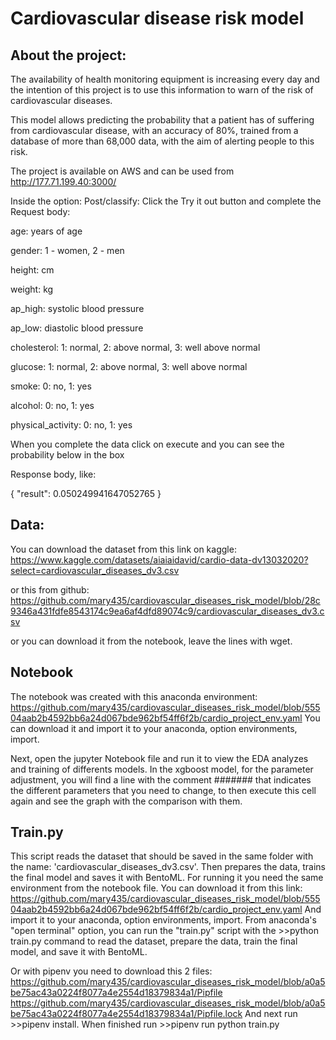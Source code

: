 # Cardiovascular disease risk model

## About the project:
The availability of health monitoring equipment is increasing every day and the intention of this project 
is to use this information to warn of the risk of cardiovascular diseases.

This model allows predicting the probability that a patient has of suffering from cardiovascular disease,
with an accuracy of 80%, trained from a database of more than 68,000 data, with the aim of alerting people to this risk.

The project is available on AWS and can be used from http://177.71.199.40:3000/

Inside the option: Post/classify: Click the Try it out button and complete the Request body:

age: years of age

gender: 1 - women, 2 - men

height: cm

weight: kg

ap_high: systolic blood pressure

ap_low: diastolic blood pressure

cholesterol: 1: normal, 2: above normal, 3: well above normal

glucose: 1: normal, 2: above normal, 3: well above normal

smoke: 0: no, 1: yes

alcohol: 0: no, 1: yes

physical_activity: 0: no, 1: yes


When you complete the data click on execute and you can see the probability below in the box

Response body, like:

{
  "result": 0.050249941647052765
}


## Data: 
You can download the dataset from this link on kaggle: 
https://www.kaggle.com/datasets/aiaiaidavid/cardio-data-dv13032020?select=cardiovascular_diseases_dv3.csv

or this from github:  
https://github.com/mary435/cardiovascular_diseases_risk_model/blob/28c9346a431fdfe8543174c9ea6af4dfd89074c9/cardiovascular_diseases_dv3.csv

or you can download it from the notebook, leave the lines with wget.

## Notebook
The notebook was created with this anaconda environment: 
https://github.com/mary435/cardiovascular_diseases_risk_model/blob/55504aab2b4592bb6a24d067bde962bf54ff6f2b/cardio_project_env.yaml
You can download it and import it to your anaconda, option environments, import.

Next, open the jupyter Notebook file and run it to view the EDA analyzes and training of differents models.
In the xgboost model, for the parameter adjustment, you will find a line with the comment ####### that indicates 
the different parameters that you need to change, to then execute this cell again and see the graph with the comparison with them.

## Train.py
This script reads the dataset that should be saved in the same folder with the name: 'cardiovascular_diseases_dv3.csv'. 
Then prepares the data, trains the final model and saves it with BentoML.
For running it you need the same environment from the notebook file. You can download it from this link: https://github.com/mary435/cardiovascular_diseases_risk_model/blob/55504aab2b4592bb6a24d067bde962bf54ff6f2b/cardio_project_env.yaml
And import it to your anaconda, option environments, import.
From anaconda's "open terminal" option, you can run the "train.py" script with the >>python train.py command to read the dataset,
prepare the data, train the final model, and save it with BentoML.

Or with pipenv you need to download this 2 files: 
https://github.com/mary435/cardiovascular_diseases_risk_model/blob/a0a5be75ac43a0224f8077a4e2554d18379834a1/Pipfile
https://github.com/mary435/cardiovascular_diseases_risk_model/blob/a0a5be75ac43a0224f8077a4e2554d18379834a1/Pipfile.lock
And next run >>pipenv install. When finished run >>pipenv run python train.py



